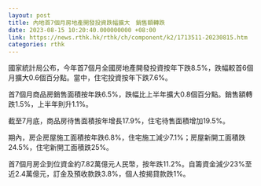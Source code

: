 ```yaml
---
layout: post
title: 內地首7個月房地產開發投資跌幅擴大　銷售額轉跌
date: 2023-08-15 10:20:40.000000000 +08:00
link: https://news.rthk.hk/rthk/ch/component/k2/1713511-20230815.htm
categories: rthk
---
```


國家統計局公布，今年首7個月全國房地產開發投資按年下跌8.5%，跌幅較首6個月擴大0.6個百分點。當中，住宅投資按年下跌7.6%。

首7個月商品房銷售面積按年跌6.5%，跌幅比上半年擴大0.8個百分點。銷售額轉跌1.5%，上半年則升1.1%。

截至7月底，商品房待售面積按年增長17.9%，住宅待售面積增加19.5%。

期內，房企房屋施工面積按年跌6.8%，住宅施工減少7.1%；房屋新開工面積跌24.5%，住宅新開工面積跌25%。

首7個月房企到位資金約7.82萬億元人民幣，按年跌11.2%。自籌資金減少23%至近2.4萬億元，訂金及預收款跌3.8%，個人按揭貸款跌1%。
